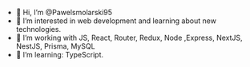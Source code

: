 - 👋 Hi, I’m @Pawelsmolarski95
- 👀 I’m interested in web development and learning about new technologies.
- 🌱 I’m working with JS, React, Router, Redux, Node ,Express, NextJS, NestJS, Prisma, MySQL
- :monocle_face: I’m learning: TypeScript.


<!---
Pawelsmolarski95/Pawelsmolarski95 is a ✨ special ✨ repository because its `README.md` (this file) appears on your GitHub profile.
You can click the Preview link to take a look at your changes.
--->
